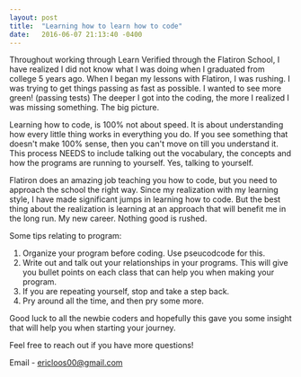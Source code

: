 ```yaml
---
layout: post
title:  "Learning how to learn how to code"
date:   2016-06-07 21:13:40 -0400
---
```


Throughout working through Learn Verified through the Flatiron School, I have realized I did not know what I was doing when I graduated from college 5 years ago. When I began my lessons with Flatiron, I was rushing. I was trying to get things passing as fast as possible. I wanted to see more green! (passing tests) The deeper I got into the coding, the more I realized I was missing something. The big picture. 

Learning how to code, is 100% not about speed. It is about understanding how every little thing works in everything you do. If you see something that doesn't make 100% sense, then you can't move on till you understand it. This process NEEDS to include talking out the vocabulary, the concepts and how the programs are running to yourself. Yes, talking to yourself. 

Flatiron does an amazing job teaching you how to code, but you need to approach the school the right way. Since my realization with my learning style, I have made significant jumps in learning how to code. But the best thing about the realization is learning at an approach that will benefit me in the long run. My new career. Nothing good is rushed.

Some tips relating to program:

1. Organize your program before coding. Use pseucodcode for this. 
2. Write out and talk out your relationships in your programs. This will give you bullet points on each class that can help you when making your program. 
3. If you are repeating yourself, stop and take a step back. 
4. Pry around all the time, and then pry some more. 

Good luck to all the newbie coders and hopefully this gave you some insight that will help you when starting your journey. 

Feel free to reach out if you have more questions! 

Email - ericloos00@gmail.com
